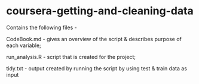 coursera-getting-and-cleaning-data
==================================
Contains the following files - 

CodeBook.md - gives an overview of the script & describes purpose of each variable;

run_analysis.R - script that is created for the project;

tidy.txt - output created by running the script by using test & train data as input
